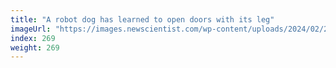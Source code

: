 ```yaml
---
title: "A robot dog has learned to open doors with its leg"
imageUrl: "https://images.newscientist.com/wp-content/uploads/2024/02/22125649/SEI_192712713.jpg?width=788"
index: 269
weight: 269
---
```

